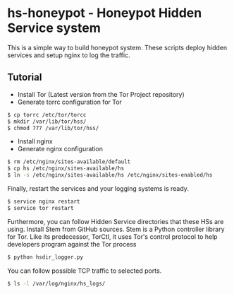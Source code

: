 hs-honeypot - Honeypot Hidden Service system
============================================

This is a simple way to build honeypot system. These scripts deploy hidden services and setup nginx to log the traffic.

Tutorial
--------

- Install Tor (Latest version from the Tor Project repository)
- Generate torrc configuration for Tor

```sh
$ cp torrc /etc/tor/torcc
$ mkdir /var/lib/tor/hss/
$ chmod 777 /var/lib/tor/hss/
```

- Install nginx
- Generate nginx configuration

```sh
$ rm /etc/nginx/sites-available/default
$ cp hs /etc/nginx/sites-available/hs
$ ln -s /etc/nginx/sites-available/hs /etc/nginx/sites-enabled/hs
```

Finally, restart the services and your logging systems is ready.

```sh
$ service nginx restart
$ service tor restart
```

Furthermore, you can follow Hidden Service directories that these HSs are using. Install Stem from GitHub sources. Stem is a Python controller library for Tor. Like its predecessor, TorCtl, it uses Tor's control protocol to help developers program against the Tor process

```sh
$ python hsdir_logger.py
```

You can follow possible TCP traffic to selected ports.

```sh
$ ls -l /var/log/nginx/hs_logs/
```
